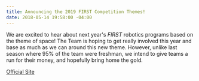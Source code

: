 ```yaml
---
title: Announcing the 2019 FIRST Competition Themes!
date: 2018-05-14 19:58:00 -04:00
---
```


We are excited to hear about next year's *FIRST* robotics programs based on the theme of space! The Team is hoping to get really involved this year and base as much as we can around this new theme. However, unlike last season where 95% of the team were freshman, we intend to give teams a run for their money, and hopefully bring home the gold.

[Official Site](http://info.firstinspires.org/first-launch-2019)